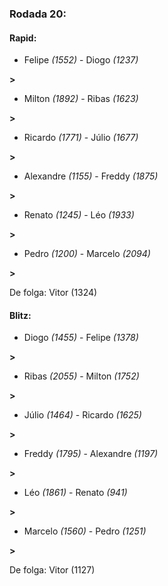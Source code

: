 ### Rodada 20:

#### Rapid:

* Felipe *(1552)*     -     Diogo *(1237)*

 **>** 
* Milton *(1892)*     -     Ribas *(1623)*

 **>** 
* Ricardo *(1771)*     -     Júlio *(1677)*

 **>** 
* Alexandre *(1155)*     -     Freddy *(1875)*

 **>** 
* Renato *(1245)*     -     Léo *(1933)*

 **>** 
* Pedro *(1200)*     -     Marcelo *(2094)*

 **>** 

De folga: Vitor (1324)

#### Blitz:

* Diogo *(1455)*     -     Felipe *(1378)*

 **>** 
* Ribas *(2055)*     -     Milton *(1752)*

 **>** 
* Júlio *(1464)*     -     Ricardo *(1625)*

 **>** 
* Freddy *(1795)*     -     Alexandre *(1197)*

 **>** 
* Léo *(1861)*     -     Renato *(941)*

 **>** 
* Marcelo *(1560)*     -     Pedro *(1251)*

 **>** 

De folga: Vitor (1127)

